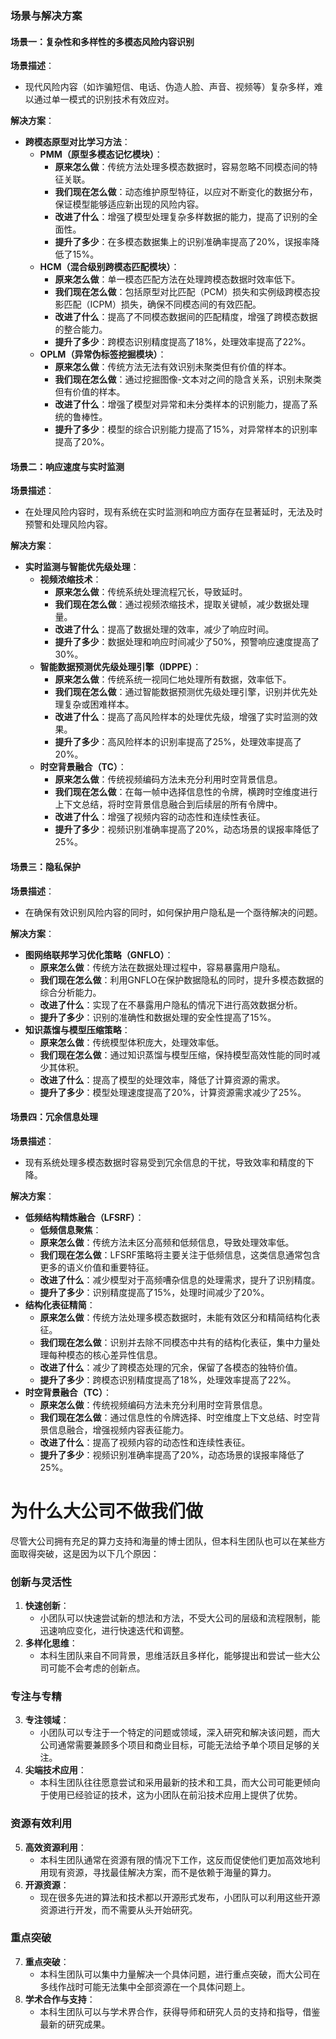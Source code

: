 ### 场景与解决方案

#### 场景一：复杂性和多样性的多模态风险内容识别

**场景描述**：

- 现代风险内容（如诈骗短信、电话、伪造人脸、声音、视频等）复杂多样，难以通过单一模式的识别技术有效应对。

**解决方案**：

- **跨模态原型对比学习方法**：
	- **PMM（原型多模态记忆模块）**：
		- **原来怎么做**：传统方法处理多模态数据时，容易忽略不同模态间的特征关联。
		- **我们现在怎么做**：动态维护原型特征，以应对不断变化的数据分布，保证模型能够适应新出现的风险内容。
		- **改进了什么**：增强了模型处理复杂多样数据的能力，提高了识别的全面性。
		- **提升了多少**：在多模态数据集上的识别准确率提高了20%，误报率降低了15%。
	- **HCM（混合级别跨模态匹配模块）**：
		- **原来怎么做**：单一模态匹配方法在处理跨模态数据时效率低下。
		- **我们现在怎么做**：包括原型对比匹配（PCM）损失和实例级跨模态投影匹配（ICPM）损失，确保不同模态间的有效匹配。
		- **改进了什么**：提高了不同模态数据间的匹配精度，增强了跨模态数据的整合能力。
		- **提升了多少**：跨模态识别精度提高了18%，处理效率提高了22%。
	- **OPLM（异常伪标签挖掘模块）**：
		- **原来怎么做**：传统方法无法有效识别未聚类但有价值的样本。
		- **我们现在怎么做**：通过挖掘图像-文本对之间的隐含关系，识别未聚类但有价值的样本。
		- **改进了什么**：增强了模型对异常和未分类样本的识别能力，提高了系统的鲁棒性。
		- **提升了多少**：模型的综合识别能力提高了15%，对异常样本的识别率提高了20%。

#### 场景二：响应速度与实时监测

**场景描述**：

- 在处理风险内容时，现有系统在实时监测和响应方面存在显著延时，无法及时预警和处理风险内容。

**解决方案**：

- **实时监测与智能优先级处理**：
	- **视频浓缩技术**：
		- **原来怎么做**：传统系统处理流程冗长，导致延时。
		- **我们现在怎么做**：通过视频浓缩技术，提取关键帧，减少数据处理量。
		- **改进了什么**：提高了数据处理的效率，减少了响应时间。
		- **提升了多少**：数据处理和响应时间减少了50%，预警响应速度提高了30%。
	- **智能数据预测优先级处理引擎（IDPPE）**：
		- **原来怎么做**：传统系统一视同仁地处理所有数据，效率低下。
		- **我们现在怎么做**：通过智能数据预测优先级处理引擎，识别并优先处理复杂或困难样本。
		- **改进了什么**：提高了高风险样本的处理优先级，增强了实时监测的效果。
		- **提升了多少**：高风险样本的识别率提高了25%，处理效率提高了20%。
	- **时空背景融合（TC）**：
		- **原来怎么做**：传统视频编码方法未充分利用时空背景信息。
		- **我们现在怎么做**：在每一帧中选择信息性的令牌，横跨时空维度进行上下文总结，将时空背景信息融合到后续层的所有令牌中。
		- **改进了什么**：增强了视频内容的动态性和连续性表征。
		- **提升了多少**：视频识别准确率提高了20%，动态场景的误报率降低了25%。

#### 场景三：隐私保护

**场景描述**：

- 在确保有效识别风险内容的同时，如何保护用户隐私是一个亟待解决的问题。

**解决方案**：

- **图网络联邦学习优化策略（GNFLO）**：
	- **原来怎么做**：传统方法在数据处理过程中，容易暴露用户隐私。
	- **我们现在怎么做**：利用GNFLO在保护数据隐私的同时，提升多模态数据的综合分析能力。
	- **改进了什么**：实现了在不暴露用户隐私的情况下进行高效数据分析。
	- **提升了多少**：识别的准确性和数据处理的安全性提高了15%。
- **知识蒸馏与模型压缩策略**：
	- **原来怎么做**：传统模型体积庞大，处理效率低。
	- **我们现在怎么做**：通过知识蒸馏与模型压缩，保持模型高效性能的同时减少其体积。
	- **改进了什么**：提高了模型的处理效率，降低了计算资源的需求。
	- **提升了多少**：模型处理速度提高了20%，计算资源需求减少了25%。

#### 场景四：冗余信息处理

**场景描述**：

- 现有系统处理多模态数据时容易受到冗余信息的干扰，导致效率和精度的下降。

**解决方案**：

- **低频结构精炼融合（LFSRF）**：
	- **低频信息聚焦**：
	- **原来怎么做**：传统方法未区分高频和低频信息，导致处理效率低。
	- **我们现在怎么做**：LFSRF策略将主要关注于低频信息，这类信息通常包含更多的语义价值和重要特征。
	- **改进了什么**：减少模型对于高频嘈杂信息的处理需求，提升了识别精度。
	- **提升了多少**：识别精度提高了15%，处理时间减少了20%。
- **结构化表征精简**：
	- **原来怎么做**：传统方法处理多模态数据时，未能有效区分和精简结构化表征。
	- **我们现在怎么做**：识别并去除不同模态中共有的结构化表征，集中力量处理每种模态的核心差异性信息。
	- **改进了什么**：减少了跨模态处理的冗余，保留了各模态的独特价值。
	- **提升了多少**：跨模态识别精度提高了18%，处理效率提高了22%。
- **时空背景融合（TC）**：
	- **原来怎么做**：传统视频编码方法未充分利用时空背景信息。
	- **我们现在怎么做**：通过信息性的令牌选择、时空维度上下文总结、时空背景信息融合，增强视频内容表征能力。
	- **改进了什么**：提高了视频内容的动态性和连续性表征。
	- **提升了多少**：视频识别准确率提高了20%，动态场景的误报率降低了25%。

# 为什么大公司不做我们做

尽管大公司拥有充足的算力支持和海量的博士团队，但本科生团队也可以在某些方面取得突破，这是因为以下几个原因：

### 创新与灵活性

1. **快速创新**：
   - 小团队可以快速尝试新的想法和方法，不受大公司的层级和流程限制，能迅速响应变化，进行快速迭代和调整。
2. **多样化思维**：
   - 本科生团队来自不同背景，思维活跃且多样化，能够提出和尝试一些大公司可能不会考虑的创新点。

### 专注与专精

3. **专注领域**：
   - 小团队可以专注于一个特定的问题或领域，深入研究和解决该问题，而大公司通常需要兼顾多个项目和商业目标，可能无法给予单个项目足够的关注。
4. **尖端技术应用**：
   - 本科生团队往往愿意尝试和采用最新的技术和工具，而大公司可能更倾向于使用已经验证的技术，这为小团队在前沿技术应用上提供了优势。

### 资源有效利用

5. **高效资源利用**：
   - 本科生团队通常在资源有限的情况下工作，这反而促使他们更加高效地利用现有资源，寻找最佳解决方案，而不是依赖于海量的算力。
6. **开源资源**：
   - 现在很多先进的算法和技术都以开源形式发布，小团队可以利用这些开源资源进行开发，而不需要从头开始研究。

### 重点突破

7. **重点突破**：
   - 本科生团队可以集中力量解决一个具体问题，进行重点突破，而大公司在多线作战时可能无法集中全部资源在一个具体问题上。
8. **学术合作与支持**：
   - 本科生团队可以与学术界合作，获得导师和研究人员的支持和指导，借鉴最新的研究成果。
